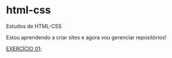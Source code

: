 # html-css
 Estudos de HTML-CSS

 Estou aprendendo a criar sites e agora vou gerenciar repositórios!

<a href="https://felipe-gusicuma.github.io/html-css/exercicios/EX001/index.html"> EXERCÍCIO 01;</a>